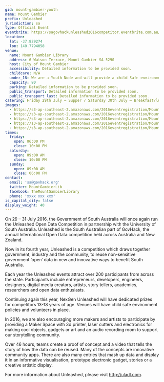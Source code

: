 ```yaml
---
gid: mount-gambier-youth
name: Mount Gambier
prefix: Unleashed
jurisdiction: sa
type: Official Event
eventbrite: https://sagovhackunleashed2016competitor.eventbrite.com.au/
location:
  lat: -37.829274
  lon: 140.7794058
venue:
  name: Mount Gambier Library
  address: 6 Watson Terrace, Mount Gambier SA 5290
  host: City of Mount Gambier
  accessibility: Detailed information to be provided soon.
  childcare: N/A
  under_18: We are a Youth Node and will provide a child Safe environment - Guardians must ensure safety to and from events.
  capacity: 80
  parking: Detailed information to be provided soon.
  public_transport: Detailed information to be provided soon.
  public_transport_last: Detailed information to be provided soon.
catering: Friday 29th July – Supper / Saturday 30th July – Breakfast/lunch/tea / Sunday 31st – Breakfast/lunch
images:
  - https://s3-ap-southeast-2.amazonaws.com/2016eventregistration/Mount+Gambier/CompetitionTime5.jpg
  - https://s3-ap-southeast-2.amazonaws.com/2016eventregistration/Mount+Gambier/MGBLibrary2016-39b.jpg
  - https://s3-ap-southeast-2.amazonaws.com/2016eventregistration/Mount+Gambier/MountGambierLibraryfront.jpg
  - https://s3-ap-southeast-2.amazonaws.com/2016eventregistration/Mount+Gambier/preview-full-AnesuChiodzeofNexusIsBack.jpg
  - https://s3-ap-southeast-2.amazonaws.com/2016eventregistration/Mount+Gambier/preview-full-CompetitionTime.jpg
times:
  friday:
    open: 06:00 PM
    close: 10:00 PM
  saturday:
    open: 09:00 AM
    close: 10:00 PM
  sunday:
    open: 09:00 AM
    close: 06:00 PM
contact:
  email: 'sa@govhack.org'
  twitter: MountGambierLib
  facebook: TheMountGambierLibrary
  phone: 'xxxx xxx xxx'
is_capital_city: false
display_weight: 40
---
```


On 29 – 31 July 2016, the Government of South Australia will once again run the Unleashed Open Data Competition in partnership with the University of South Australia. Unleashed is the South Australian part of GovHack, the annual International Open Data competition held across Australia and New Zealand. 

Now in its fourth year, Unleashed is a competition which draws together government, industry and the community, to reuse non-sensitive government ‘open’ data in new and innovative ways to benefit South Australia. 

Each year the Unleashed events attract over 200 participants from across the state. Participants include entrepreneurs, developers, engineers, designers, digital media creators, artists, story tellers, academics, researchers and open data enthusiasts. 

Continuing again this year, NexGen Unleashed will have dedicated prizes for competitors 13-18 years of age. Venues will have child safe environment policies and volunteers in place.

In 2016, we are also encouraging more makers and artists to participate by providing a Maker Space with 3d printer, laser cutters and electronics for making cool objects, gadgets or art and an audio recording room to support our storytelling community.

Over 46 hours, teams create a proof of concept and a video that tells the story of how the data can be reused. Many of the concepts are innovative community apps. There are also many entries that mash up data and display it in an informative visualisation, prototype electronic gadget, stories or a creative artistic display. 

For more information about Unleashed, please visit http://uladl.com. 

